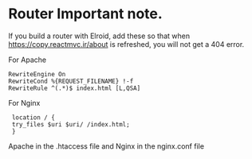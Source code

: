 # Router Important note. 
If you build a router with Elroid, add these so that when https://copy.reactmvc.ir/about is refreshed, you will not get a 404 error.
<br>

For Apache
```
RewriteEngine On 
RewriteCond %{REQUEST_FILENAME} !-f
RewriteRule ^(.*)$ index.html [L,QSA] 
```
For Nginx
```
 location / { 
 try_files $uri $uri/ /index.html; 
 }  
 ```
Apache in the .htaccess file and Nginx in the nginx.conf file 
